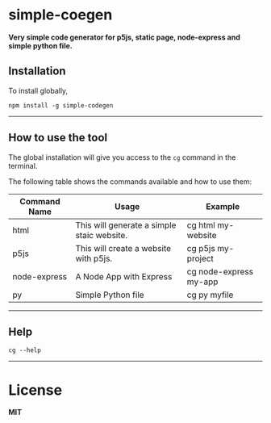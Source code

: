 # simple-coegen
**Very simple code generator for p5js, static page, node-express and simple python file.**

## Installation 
To install globally,

`
npm install -g simple-codegen 
`
***

## How to use the tool
 The global installation will give you access to the `cg` command in the terminal.

 The following table shows the commands available and how to use them: 
 
 |Command Name| Usage | Example
 |----|-----|----|
 | html | This will generate a simple staic website. | cg html my-website
 | p5js | This will create a website with p5js. | cg p5js my-project
 | node-express | A Node App with Express  | cg node-express my-app
 | py | Simple Python file | cg py myfile


---
## Help
`cg --help` 


***

# License
 **MIT**




